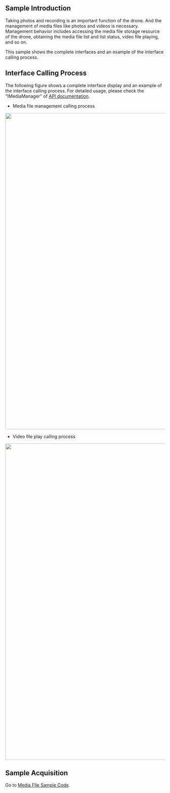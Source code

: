 ## Sample Introduction
Taking photos and recording is an important function of the drone. And the management of media files like photos and videos is necessary. Management behavior includes accessing the media file storage resource of the drone, obtaining the media file list and list status, video file playing, and so on.

This sample shows the complete interfaces and an example of the interface calling process.

## Interface Calling Process

The following figure shows a complete interface display and an example of the interface calling process. For detailed usage, please check the "IMediaManager" of [API documentation](https://developer.dji.com/api-reference-v5/android-api/Components/IMediaDataCenter/IMediaManager.html).

* Media file management calling process

<div align=center><img src="https://terra-1-g.djicdn.com/71a7d383e71a4fb8887a310eb746b47f/msdk/Documentation/V5.1/sample/mediafile%20%20api%20calling%20en.png" width="1000" ></div>

* Video file play calling process

<div align=center><img src="https://terra-1-g.djicdn.com/71a7d383e71a4fb8887a310eb746b47f/msdk/Documentation/V5.1/video%20play%20en.png" width="1000" ></div>


## Sample Acquisition

Go to [Media FIle Sample Code](https://github.com/dji-sdk/Mobile-SDK-Android-V5/blob/dev-sdk-main/SampleCode-V5/android-sdk-v5-sample/src/main/java/dji/sampleV5/aircraft/pages/MediaFragment.kt).
